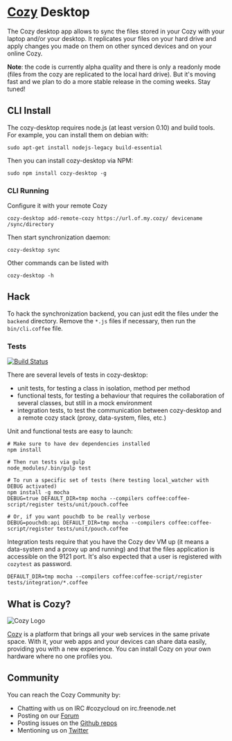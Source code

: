 # [Cozy](http://cozy.io) Desktop

The Cozy desktop app allows to sync the files stored in your Cozy with your laptop
and/or your desktop. It replicates your files on your hard drive and apply
changes you made on them on other synced devices and on your online Cozy.

**Note**: the code is currently alpha quality and there is only a readonly
mode (files from the cozy are replicated to the local hard drive). But it's
moving fast and we plan to do a more stable release in the coming weeks. Stay
tuned!


## CLI Install

The cozy-desktop requires node.js (at least version 0.10) and build tools.
For example, you can install them on debian with:

    sudo apt-get install nodejs-legacy build-essential

Then you can install cozy-desktop via NPM:

    sudo npm install cozy-desktop -g


### CLI Running

Configure it with your remote Cozy

    cozy-desktop add-remote-cozy https://url.of.my.cozy/ devicename /sync/directory

Then start synchronization daemon:

    cozy-desktop sync

Other commands can be listed with

    cozy-desktop -h


## Hack

To hack the synchronization backend, you can just edit the files under the
`backend` directory. Remove the `*.js` files if necessary, then run the
`bin/cli.coffee` file.

### Tests

[![Build Status](https://travis-ci.org/cozy-labs/cozy-desktop.png?branch=master)
](https://travis-ci.org/cozy-labs/cozy-desktop)

There are several levels of tests in cozy-desktop:

- unit tests, for testing a class in isolation, method per method
- functional tests, for testing a behaviour that requires the collaboration of
  several classes, but still in a mock environment
- integration tests, to test the communication between cozy-desktop and a
  remote cozy stack (proxy, data-system, files, etc.)

Unit and functional tests are easy to launch:

```
# Make sure to have dev dependencies installed
npm install

# Then run tests via gulp
node_modules/.bin/gulp test

# To run a specific set of tests (here testing local_watcher with DEBUG activated)
npm install -g mocha
DEBUG=true DEFAULT_DIR=tmp mocha --compilers coffee:coffee-script/register tests/unit/pouch.coffee

# Or, if you want pouchdb to be really verbose
DEBUG=pouchdb:api DEFAULT_DIR=tmp mocha --compilers coffee:coffee-script/register tests/unit/pouch.coffee
```

Integration tests require that you have the Cozy dev VM up (it means a
data-system and a proxy up and running) and that the files application is
accessible on the 9121 port. It's also expected that a user is registered with
`cozytest` as password.

```
DEFAULT_DIR=tmp mocha --compilers coffee:coffee-script/register tests/integration/*.coffee
```


## What is Cozy?

![Cozy Logo](https://raw.github.com/cozy/cozy-setup/gh-pages/assets/images/happycloud.png)

[Cozy](http://cozy.io) is a platform that brings all your web services in the
same private space.  With it, your web apps and your devices can share data
easily, providing you
with a new experience. You can install Cozy on your own hardware where no one
profiles you.


## Community

You can reach the Cozy Community by:

* Chatting with us on IRC #cozycloud on irc.freenode.net
* Posting on our [Forum](https://forum.cozy.io)
* Posting issues on the [Github repos](https://github.com/cozy/)
* Mentioning us on [Twitter](http://twitter.com/mycozycloud)
